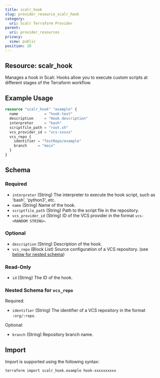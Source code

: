 ```yaml
---
title: scalr_hook
slug: provider_resource_scalr_hook
category:
  uri: Scalr Terraform Provider
parent:
  uri: provider_resources
privacy:
  view: public
position: 10
---
```

## Resource: scalr_hook

Manages a hook in Scalr. Hooks allow you to execute custom scripts at different stages of the Terraform workflow.

## Example Usage

```terraform
resource "scalr_hook" "example" {
  name            = "hook-test"
  description     = "Hook description"
  interpreter     = "bash"
  scriptfile_path = "root.sh"
  vcs_provider_id = "vcs-xxxxx"
  vcs_repo {
    identifier = "TestRepo/example"
    branch     = "main"
  }
}
```

<!-- schema generated by tfplugindocs -->
## Schema

### Required

- `interpreter` (String) The interpreter to execute the hook script, such as 'bash', 'python3', etc.
- `name` (String) Name of the hook.
- `scriptfile_path` (String) Path to the script file in the repository.
- `vcs_provider_id` (String) ID of the VCS provider in the format `vcs-<RANDOM STRING>`.

### Optional

- `description` (String) Description of the hook.
- `vcs_repo` (Block List) Source configuration of a VCS repository. (see [below for nested schema](#nestedblock--vcs_repo))

### Read-Only

- `id` (String) The ID of the hook.

<a id="nestedblock--vcs_repo"></a>
### Nested Schema for `vcs_repo`

Required:

- `identifier` (String) The identifier of a VCS repository in the format `:org/:repo`.

Optional:

- `branch` (String) Repository branch name.

## Import

Import is supported using the following syntax:

```shell
terraform import scalr_hook.example hook-xxxxxxxxxx
```
